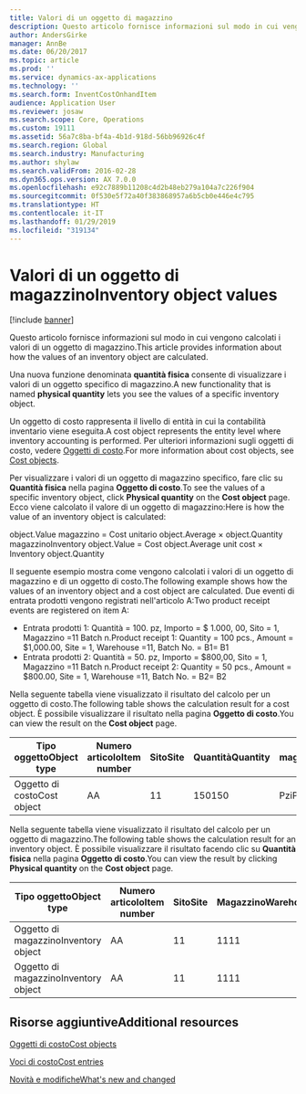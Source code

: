 ```yaml
---
title: Valori di un oggetto di magazzino
description: Questo articolo fornisce informazioni sul modo in cui vengono calcolati i valori di un oggetto di magazzino.
author: AndersGirke
manager: AnnBe
ms.date: 06/20/2017
ms.topic: article
ms.prod: ''
ms.service: dynamics-ax-applications
ms.technology: ''
ms.search.form: InventCostOnhandItem
audience: Application User
ms.reviewer: josaw
ms.search.scope: Core, Operations
ms.custom: 19111
ms.assetid: 56a7c8ba-bf4a-4b1d-918d-56bb96926c4f
ms.search.region: Global
ms.search.industry: Manufacturing
ms.author: shylaw
ms.search.validFrom: 2016-02-28
ms.dyn365.ops.version: AX 7.0.0
ms.openlocfilehash: e92c7889b11208c4d2b48eb279a104a7c226f904
ms.sourcegitcommit: 0f530e5f72a40f383868957a6b5cb0e446e4c795
ms.translationtype: HT
ms.contentlocale: it-IT
ms.lasthandoff: 01/29/2019
ms.locfileid: "319134"
---
```

# <a name="inventory-object-values"></a><span data-ttu-id="cb5b7-103">Valori di un oggetto di magazzino</span><span class="sxs-lookup"><span data-stu-id="cb5b7-103">Inventory object values</span></span>

[!include [banner](../includes/banner.md)]

<span data-ttu-id="cb5b7-104">Questo articolo fornisce informazioni sul modo in cui vengono calcolati i valori di un oggetto di magazzino.</span><span class="sxs-lookup"><span data-stu-id="cb5b7-104">This article provides information about how the values of an inventory object are calculated.</span></span> 

<span data-ttu-id="cb5b7-105">Una nuova funzione denominata **quantità fisica** consente di visualizzare i valori di un oggetto specifico di magazzino.</span><span class="sxs-lookup"><span data-stu-id="cb5b7-105">A new functionality that is named **physical quantity** lets you see the values of a specific inventory object.</span></span> 

<span data-ttu-id="cb5b7-106">Un oggetto di costo rappresenta il livello di entità in cui la contabilità inventario viene eseguita.</span><span class="sxs-lookup"><span data-stu-id="cb5b7-106">A cost object represents the entity level where inventory accounting is performed.</span></span> <span data-ttu-id="cb5b7-107">Per ulteriori informazioni sugli oggetti di costo, vedere [Oggetti di costo](cost-object.md).</span><span class="sxs-lookup"><span data-stu-id="cb5b7-107">For more information about cost objects, see [Cost objects](cost-object.md).</span></span> 

<span data-ttu-id="cb5b7-108">Per visualizzare i valori di un oggetto di magazzino specifico, fare clic su **Quantità fisica** nella pagina **Oggetto di costo**.</span><span class="sxs-lookup"><span data-stu-id="cb5b7-108">To see the values of a specific inventory object, click **Physical quantity** on the **Cost object** page.</span></span> <span data-ttu-id="cb5b7-109">Ecco viene calcolato il valore di un oggetto di magazzino:</span><span class="sxs-lookup"><span data-stu-id="cb5b7-109">Here is how the value of an inventory object is calculated:</span></span> 

<span data-ttu-id="cb5b7-110">object.Value magazzino = Cost unitario object.Average × object.Quantity magazzino</span><span class="sxs-lookup"><span data-stu-id="cb5b7-110">Inventory object.Value = Cost object.Average unit cost × Inventory object.Quantity</span></span> 

<span data-ttu-id="cb5b7-111">Il seguente esempio mostra come vengono calcolati i valori di un oggetto di magazzino e di un oggetto di costo.</span><span class="sxs-lookup"><span data-stu-id="cb5b7-111">The following example shows how the values of an inventory object and a cost object are calculated.</span></span> <span data-ttu-id="cb5b7-112">Due eventi di entrata prodotti vengono registrati nell'articolo A:</span><span class="sxs-lookup"><span data-stu-id="cb5b7-112">Two product receipt events are registered on item A:</span></span>

-   <span data-ttu-id="cb5b7-113">Entrata prodotti 1: Quantità = 100. pz, Importo = $ 1.000, 00, Sito = 1, Magazzino =11 Batch n.</span><span class="sxs-lookup"><span data-stu-id="cb5b7-113">Product receipt 1: Quantity = 100 pcs., Amount = $1,000.00, Site = 1, Warehouse =11, Batch No.</span></span> <span data-ttu-id="cb5b7-114">= B1</span><span class="sxs-lookup"><span data-stu-id="cb5b7-114">= B1</span></span>
-   <span data-ttu-id="cb5b7-115">Entrata prodotti 2: Quantità = 50. pz, Importo = $800,00, Sito = 1, Magazzino =11 Batch n.</span><span class="sxs-lookup"><span data-stu-id="cb5b7-115">Product receipt 2: Quantity = 50 pcs., Amount = $800.00, Site = 1, Warehouse =11, Batch No.</span></span> <span data-ttu-id="cb5b7-116">= B2</span><span class="sxs-lookup"><span data-stu-id="cb5b7-116">= B2</span></span>

<span data-ttu-id="cb5b7-117">Nella seguente tabella viene visualizzato il risultato del calcolo per un oggetto di costo.</span><span class="sxs-lookup"><span data-stu-id="cb5b7-117">The following table shows the calculation result for a cost object.</span></span> <span data-ttu-id="cb5b7-118">È possibile visualizzare il risultato nella pagina **Oggetto di costo**.</span><span class="sxs-lookup"><span data-stu-id="cb5b7-118">You can view the result on the **Cost object** page.</span></span>

<table style="width:100%;">
<colgroup>
<col width="14%" />
<col width="14%" />
<col width="14%" />
<col width="14%" />
<col width="14%" />
<col width="14%" />
<col width="14%" />
</colgroup>
<thead>
<tr class="header">
<th><span data-ttu-id="cb5b7-119">Tipo oggetto</span><span class="sxs-lookup"><span data-stu-id="cb5b7-119">Object type</span></span></th>
<th><span data-ttu-id="cb5b7-120">Numero articolo</span><span class="sxs-lookup"><span data-stu-id="cb5b7-120">Item number</span></span></th>
<th><span data-ttu-id="cb5b7-121">Sito</span><span class="sxs-lookup"><span data-stu-id="cb5b7-121">Site</span></span></th>
<th><span data-ttu-id="cb5b7-122">Quantità</span><span class="sxs-lookup"><span data-stu-id="cb5b7-122">Quantity</span></span></th>
<th><span data-ttu-id="cb5b7-123">Unità di magazzino</span><span class="sxs-lookup"><span data-stu-id="cb5b7-123">Inventory unit</span></span></th>
<th><span data-ttu-id="cb5b7-124">Valore</span><span class="sxs-lookup"><span data-stu-id="cb5b7-124">Value</span></span></th>
<th><span data-ttu-id="cb5b7-125">Costo unitario medio</span><span class="sxs-lookup"><span data-stu-id="cb5b7-125">Average unit cost</span></span></th>
</tr>
</thead>
<tbody>
<tr class="odd">
<td><span data-ttu-id="cb5b7-126">Oggetto di costo</span><span class="sxs-lookup"><span data-stu-id="cb5b7-126">Cost object</span></span></td>
<td><span data-ttu-id="cb5b7-127">A</span><span class="sxs-lookup"><span data-stu-id="cb5b7-127">A</span></span></td>
<td><span data-ttu-id="cb5b7-128">1</span><span class="sxs-lookup"><span data-stu-id="cb5b7-128">1</span></span></td>
<td><span data-ttu-id="cb5b7-129">150</span><span class="sxs-lookup"><span data-stu-id="cb5b7-129">150</span></span></td>
<td><span data-ttu-id="cb5b7-130">Pzi</span><span class="sxs-lookup"><span data-stu-id="cb5b7-130">Pcs.</span></span></td>
<td><p><span data-ttu-id="cb5b7-131">$1800,00</span><span class="sxs-lookup"><span data-stu-id="cb5b7-131">$1800.00</span></span></p></td>
<td><p><span data-ttu-id="cb5b7-132">$12,00</span><span class="sxs-lookup"><span data-stu-id="cb5b7-132">$12.00</span></span></p></td>
</tr>
</tbody>
</table>

<span data-ttu-id="cb5b7-133">Nella seguente tabella viene visualizzato il risultato del calcolo per un oggetto di magazzino.</span><span class="sxs-lookup"><span data-stu-id="cb5b7-133">The following table shows the calculation result for an inventory object.</span></span> <span data-ttu-id="cb5b7-134">È possibile visualizzare il risultato facendo clic su **Quantità fisica** nella pagina **Oggetto di costo**.</span><span class="sxs-lookup"><span data-stu-id="cb5b7-134">You can view the result by clicking **Physical quantity** on the **Cost object** page.</span></span>

<table style="width:100%;">
<colgroup>
<col width="11%" />
<col width="11%" />
<col width="11%" />
<col width="11%" />
<col width="11%" />
<col width="11%" />
<col width="11%" />
<col width="11%" />
<col width="11%" />
</colgroup>
<thead>
<tr class="header">
<th><span data-ttu-id="cb5b7-135">Tipo oggetto</span><span class="sxs-lookup"><span data-stu-id="cb5b7-135">Object type</span></span></th>
<th><span data-ttu-id="cb5b7-136">Numero articolo</span><span class="sxs-lookup"><span data-stu-id="cb5b7-136">Item number</span></span></th>
<th><span data-ttu-id="cb5b7-137">Sito</span><span class="sxs-lookup"><span data-stu-id="cb5b7-137">Site</span></span></th>
<th><span data-ttu-id="cb5b7-138">Magazzino</span><span class="sxs-lookup"><span data-stu-id="cb5b7-138">Warehouse</span></span></th>
<th><span data-ttu-id="cb5b7-139">Batch n.</span><span class="sxs-lookup"><span data-stu-id="cb5b7-139">Batch No.</span></span></th>
<th><span data-ttu-id="cb5b7-140">Quantità</span><span class="sxs-lookup"><span data-stu-id="cb5b7-140">Quantity</span></span></th>
<th><span data-ttu-id="cb5b7-141">Unità di magazzino</span><span class="sxs-lookup"><span data-stu-id="cb5b7-141">Inventory unit</span></span></th>
<th><span data-ttu-id="cb5b7-142">Valore</span><span class="sxs-lookup"><span data-stu-id="cb5b7-142">Value</span></span></th>
<th><span data-ttu-id="cb5b7-143">Costo unitario medio</span><span class="sxs-lookup"><span data-stu-id="cb5b7-143">Average unit cost</span></span></th>
</tr>
</thead>
<tbody>
<tr class="odd">
<td><span data-ttu-id="cb5b7-144">Oggetto di magazzino</span><span class="sxs-lookup"><span data-stu-id="cb5b7-144">Inventory object</span></span></td>
<td><span data-ttu-id="cb5b7-145">A</span><span class="sxs-lookup"><span data-stu-id="cb5b7-145">A</span></span></td>
<td><span data-ttu-id="cb5b7-146">1</span><span class="sxs-lookup"><span data-stu-id="cb5b7-146">1</span></span></td>
<td><span data-ttu-id="cb5b7-147">11</span><span class="sxs-lookup"><span data-stu-id="cb5b7-147">11</span></span></td>
<td><span data-ttu-id="cb5b7-148">B1</span><span class="sxs-lookup"><span data-stu-id="cb5b7-148">B1</span></span></td>
<td><span data-ttu-id="cb5b7-149">100</span><span class="sxs-lookup"><span data-stu-id="cb5b7-149">100</span></span></td>
<td><span data-ttu-id="cb5b7-150">Pzi</span><span class="sxs-lookup"><span data-stu-id="cb5b7-150">Pcs.</span></span></td>
<td><p><span data-ttu-id="cb5b7-151">$1200,00</span><span class="sxs-lookup"><span data-stu-id="cb5b7-151">$1200.00</span></span></p></td>
<td><p><span data-ttu-id="cb5b7-152">$12,00</span><span class="sxs-lookup"><span data-stu-id="cb5b7-152">$12.00</span></span></p></td>
</tr>
<tr class="even">
<td><span data-ttu-id="cb5b7-153">Oggetto di magazzino</span><span class="sxs-lookup"><span data-stu-id="cb5b7-153">Inventory object</span></span></td>
<td><span data-ttu-id="cb5b7-154">A</span><span class="sxs-lookup"><span data-stu-id="cb5b7-154">A</span></span></td>
<td><span data-ttu-id="cb5b7-155">1</span><span class="sxs-lookup"><span data-stu-id="cb5b7-155">1</span></span></td>
<td><span data-ttu-id="cb5b7-156">11</span><span class="sxs-lookup"><span data-stu-id="cb5b7-156">11</span></span></td>
<td><span data-ttu-id="cb5b7-157">B2</span><span class="sxs-lookup"><span data-stu-id="cb5b7-157">B2</span></span></td>
<td><span data-ttu-id="cb5b7-158">50</span><span class="sxs-lookup"><span data-stu-id="cb5b7-158">50</span></span></td>
<td><span data-ttu-id="cb5b7-159">Pzi</span><span class="sxs-lookup"><span data-stu-id="cb5b7-159">Pcs.</span></span></td>
<td><p><span data-ttu-id="cb5b7-160">$600,00</span><span class="sxs-lookup"><span data-stu-id="cb5b7-160">$600.00</span></span></p></td>
<td><p><span data-ttu-id="cb5b7-161">$12,00</span><span class="sxs-lookup"><span data-stu-id="cb5b7-161">$12.00</span></span></p></td>
</tr>
</tbody>
</table>



<a name="additional-resources"></a><span data-ttu-id="cb5b7-162">Risorse aggiuntive</span><span class="sxs-lookup"><span data-stu-id="cb5b7-162">Additional resources</span></span>
--------

[<span data-ttu-id="cb5b7-163">Oggetti di costo</span><span class="sxs-lookup"><span data-stu-id="cb5b7-163">Cost objects</span></span>](cost-object.md)

[<span data-ttu-id="cb5b7-164">Voci di costo</span><span class="sxs-lookup"><span data-stu-id="cb5b7-164">Cost entries</span></span>](cost-entries.md)

[<span data-ttu-id="cb5b7-165">Novità e modifiche</span><span class="sxs-lookup"><span data-stu-id="cb5b7-165">What's new and changed</span></span>](../../fin-and-ops/get-started/whats-new-changed.md)




